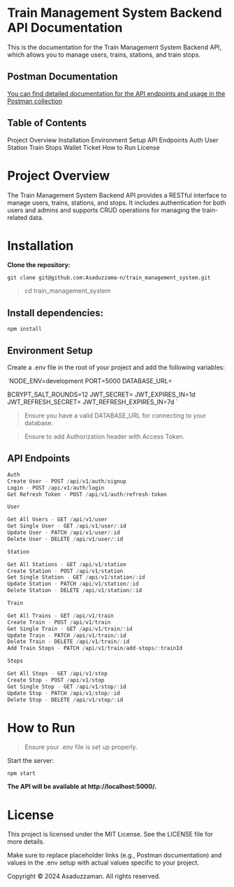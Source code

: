 # Train Management System Backend API Documentation

This is the documentation for the Train Management System Backend API, which allows you to manage users, trains, stations, and train stops.

## Postman Documentation

[You can find detailed documentation for the API endpoints and usage in the Postman collection](https://documenter.getpostman.com/view/27802886/2sAXxV6qGk)

## Table of Contents

Project Overview
Installation
Environment Setup
API Endpoints
Auth
User
Station
Train
Stops
Wallet
Ticket
How to Run
License

# Project Overview

The Train Management System Backend API provides a RESTful interface to manage users, trains, stations, and stops. It includes authentication for both users and admins and supports CRUD operations for managing the train-related data.

# Installation

**Clone the repository:**

`git clone git@github.com:Asaduzzama-n/train_management_system.git`

> cd train_management_system

## Install dependencies:

    npm install

## Environment Setup

Create a .env file in the root of your project and add the following variables:

`NODE_ENV=development
PORT=5000
DATABASE_URL=<your-database-url>

BCRYPT_SALT_ROUNDS=12
JWT_SECRET=<your-jwt-secret>
JWT_EXPIRES_IN=1d
JWT_REFRESH_SECRET=<your-jwt-refresh-secret>
JWT_REFRESH_EXPIRES_IN=7d
`

> Ensure you have a valid DATABASE_URL for connecting to your database.

> Ensure to add Authorization header with Access Token.

## API Endpoints

```javascript
Auth
Create User - POST /api/v1/auth/signup
Login - POST /api/v1/auth/login
Get Refresh Token - POST /api/v1/auth/refresh-token

User

Get All Users - GET /api/v1/user
Get Single User - GET /api/v1/user/:id
Update User - PATCH /api/v1/user/:id
Delete User - DELETE /api/v1/user/:id

Station

Get All Stations - GET /api/v1/station
Create Station - POST /api/v1/station
Get Single Station - GET /api/v1/station/:id
Update Station - PATCH /api/v1/station/:id
Delete Station - DELETE /api/v1/station/:id

Train

Get All Trains - GET /api/v1/train
Create Train - POST /api/v1/train
Get Single Train - GET /api/v1/train/:id
Update Train - PATCH /api/v1/train/:id
Delete Train - DELETE /api/v1/train/:id
Add Train Stops - PATCH /api/v1/train/add-stops/:trainId

Stops

Get All Stops - GET /api/v1/stop
Create Stop - POST /api/v1/stop
Get Single Stop - GET /api/v1/stop/:id
Update Stop - PATCH /api/v1/stop/:id
Delete Stop - DELETE /api/v1/stop/:id
```

# How to Run

> Ensure your .env file is set up properly.

Start the server:

`npm start`

**The API will be available at http://localhost:5000/.**

# License

This project is licensed under the MIT License. See the LICENSE file for more details.

Make sure to replace placeholder links (e.g., Postman documentation) and values in the .env setup with actual values specific to your project.

Copyright
© 2024 Asaduzzaman. All rights reserved.
